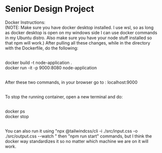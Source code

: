 # Senior Design Project

Docker Instructions:<br>
(NOTE: Make sure you have docker desktop installed. I use wsl, so as long as docker desktop is open on my windows side I can use docker commands in my Ubuntu distro. Also make sure you have your node stuff installed so that npm will work.) After pulling all these changes, while in the directory with the Dockerfile, do the following:<br><br>

docker build -t node-application . <br>
docker run -it -p 9000:8080 node-application<br><br>

After these two commands, in your browser go to : localhost:9000  <br><br>

To stop the running container, open a new terminal and do:<br><br>

docker ps<br>
docker stop <containerIDHere> <br><br>


You can also run it using "npx @tailwindcss/cli -i ./src/input.css -o ./src/output.css --watch
" then "npm run start" commands, but I think the docker way standardizes it so no matter which machine we are on it will work.
